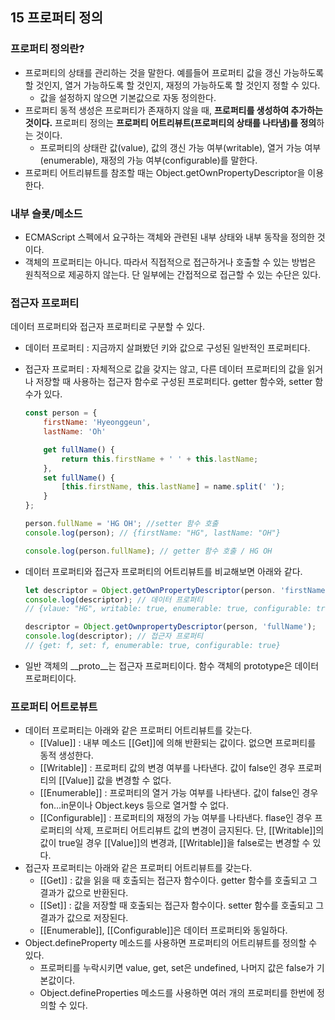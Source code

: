 ## 15 프로퍼티 정의

### 프로퍼티 정의란?

- 프로퍼티의 상태를 관리하는 것을 말한다. 예를들어 프로퍼티 값을 갱신 가능하도록 할 것인지, 열거 가능하도록 할 것인지, 재정의 가능하도록 할 것인지 정할 수 있다.
  - 값을 설정하지 않으면 기본값으로 자동 정의한다.
- 프로퍼티 동적 생성은 프로퍼티가 존재하지 않을 때, **프로퍼티를 생성하여 추가하는 것이다.** 프로퍼티 정의는 **프로퍼티 어트리뷰트(프로퍼티의 상태를 나타냄)를 정의**하는 것이다.
  - 프로퍼티의 상태란 값(value), 값의 갱신 가능 여부(writable), 열거 가능 여부(enumerable), 재정의 가능 여부(configurable)를 말한다.
- 프로퍼티 어트리뷰트를 참조할 때는 Object.getOwnPropertyDescriptor을 이용한다.

### 내부 슬롯/메소드

- ECMAScript 스펙에서 요구하는 객체와 관련된 내부 상태와 내부 동작을 정의한 것이다.
- 객체의 프로퍼티는 아니다. 따라서 직접적으로 접근하거나 호출할 수 있는 방법은 원칙적으로 제공하지 않는다. 단 일부에는 간접적으로 접근할 수 있는 수단은 있다.

### 접근자 프로퍼티

데이터 프로퍼티와 접근자 프로퍼티로 구분할 수 있다.

- 데이터 프로퍼티 : 지금까지 살펴봤던 키와 값으로 구성된 일반적인 프로퍼티다.

- 접근자 프로퍼티 : 자체적으로 값을 갖지는 않고, 다른 데이터 프로퍼티의 값을 읽거나 저장할 때 사용하는 접근자 함수로 구성된 프로퍼티다. getter 함수와, setter 함수가 있다.

  ``` javascript
  const person = {
      firstName: 'Hyeonggeun',
      lastName: 'Oh'

      get fullName() {
          return this.firstName + ' ' + this.lastName;
      },
      set fullName() {
          [this.firstName, this.lastName] = name.split(' ');
      }
  };

  person.fullName = 'HG OH'; //setter 함수 호출
  console.log(person); // {firstName: "HG", lastName: "OH"}

  console.log(person.fullName); // getter 함수 호출 / HG OH
  ```

- 데이터 프로퍼티와 접근자 프로퍼티의 어트리뷰트를 비교해보면 아래와 같다.

  ```javascript
  let descriptor = Object.getOwnPropertyDescriptor(person. 'firstName');
  console.log(descriptor); // 데이터 프로퍼티
  // {vlaue: "HG", writable: true, enumerable: true, configurable: true}

  descriptor = Object.getOwnpropertyDescriptor(person, 'fullName');
  console.log(descriptor); // 접근자 프로퍼티
  // {get: f, set: f, enumerable: true, configurable: true}
  ```

- 일반 객체의 \__proto__는 접근자 프로퍼티이다. 함수 객체의 prototype은 데이터 프로퍼티이다.

### 프로퍼티 어트로뷰트

- 데이터 프로퍼티는 아래와 같은 프로퍼티 어트리뷰트를 갖는다.
  - [[Value]] : 내부 메소드 [[Get]]에 의해 반환되는 값이다. 없으면 프로퍼티를 동적 생성한다.
  - [[Writable]] : 프로퍼티 값의 변경 여부를 나타낸다.  값이 false인 경우 프로퍼티의 [[Value]] 값을 변경할 수 없다.
  - [[Enumerable]] : 프로퍼티의 열거 가능 여부를 나타낸다. 값이 false인 경우 fon...in문이나 Object.keys 등으로 열거할 수 없다.
  - [[Configurable]] : 프로퍼티의 재정의 가능 여부를 나타낸다. flase인 경우 프로퍼티의 삭제, 프로퍼티 어트리뷰트 값의 변경이 금지된다. 단, [[Writable]]의 값이 true일 경우 [[Value]]의 변경과, [[Writable]]을 false로는 변경할 수 있다.
- 접근자 프로퍼티는 아래와 같은 프로퍼티 어트리뷰트를 갖는다.
  - [[Get]] : 값을 읽을 때 호출되는 접근자 함수이다. getter 함수를 호출되고 그 결과가 값으로 반환된다.
  - [[Set]] : 값을 저장할 때 호출되는 접근자 함수이다. setter 함수를 호출되고 그 결과가 값으로 저장된다.
  - [[Enumerable]], [[Configurable]]은 데이터 프로퍼티와 동일하다.
- Object.defineProperty 메소드를 사용하면 프로퍼티의 어트리뷰트를 정의할 수 있다.
  - 프로퍼티를 누락시키면 value, get, set은 undefined, 나머지 값은 false가 기본값이다.
  - Object.defineProperties 메소드를 사용하면 여러 개의 프로퍼티를 한번에 정의할 수 있다.